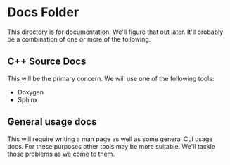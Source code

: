 # Docs Folder

This directory is for documentation. We'll figure that out later. It'll probably be a combination of one or more of the following.

## C++ Source Docs

This will be the primary concern. We will use one of the following tools:

- Doxygen
- Sphinx

## General usage docs

This will require writing a man page as well as some general CLI usage docs. For these purposes other tools may be more suitable. We'll tackle those problems as we come to them.